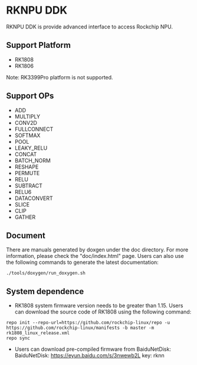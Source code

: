 # RKNPU DDK
  RKNPU DDK is provide advanced interface to access Rockchip NPU.

## Support Platform

- RK1808
- RK1806

Note: RK3399Pro platform is not supported.

## Support OPs
- ADD
- MULTIPLY
- CONV2D
- FULLCONNECT
- SOFTMAX
- POOL
- LEAKY_RELU
- CONCAT
- BATCH_NORM
- RESHAPE
- PERMUTE
- RELU
- SUBTRACT
- RELU6
- DATACONVERT
- SLICE
- CLIP
- GATHER

## Document
There are manuals generated by doxgen under the doc directory. For more information, please check the "doc/index.html" page.
Users can also use the following commands to generate the latest documentation:
```
./tools/doxygen/run_doxygen.sh
```


## System dependence
 - RK1808 system firmware version needs to be greater than 1.15. Users can download the source code of RK1808 using the following command:
 ```
 repo init --repo-url=https://github.com/rockchip-linux/repo -u https://github.com/rockchip-linux/manifests -b master -m rk1808_linux_release.xml
 repo sync
```

- Users can download pre-compiled firmware from BaiduNetDisk:
BaiduNetDisk: https://eyun.baidu.com/s/3nwewb2L key: rknn
